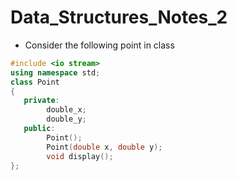 # Data_Structures_Notes_2
* Consider the following point in class
```cpp
#include <io stream>
using namespace std;
class Point
{
   private:
        double_x;
        double_y;
   public:
        Point();
        Point(double x, double y);
        void display();
};
```
